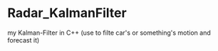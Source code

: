 # Radar_KalmanFilter
my Kalman-Filter in C++ (use to filte car's or something's motion and forecast it)
